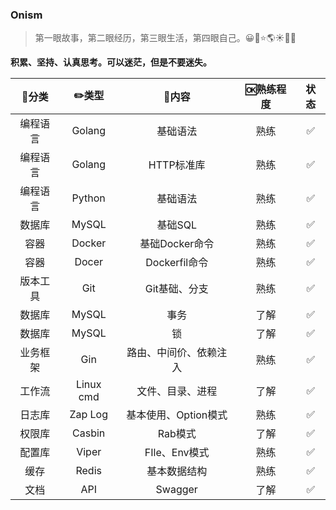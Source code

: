 ### Onism
> 第一眼故事，第二眼经历，第三眼生活，第四眼自己。😀🌴⭐️🌎☀️🌈🌽

**积累、坚持、认真思考。可以迷茫，但是不要迷失。**

|  🍭分类   |   ✏️类型   |         🍋内容          | 🆗熟练程度 | 状态 |
| :------: | :-------: | :--------------------: | :-------: | :--: |
| 编程语言 |  Golang   |        基础语法        |   熟练    |  ✅   |
| 编程语言 |  Golang   |       HTTP标准库       |   熟练    |  ✅   |
| 编程语言 |  Python   |        基础语法        |   熟练    |  ✅   |
|  数据库  |   MySQL   |        基础SQL         |   熟练    |  ✅   |
|   容器   |  Docker   |     基础Docker命令     |   熟练    |  ✅   |
|   容器   |   Docer   |     Dockerfil命令      |   熟练    |  ✅   |
| 版本工具 |    Git    |     Git基础、分支      |   熟练    |  ✅   |
|  数据库  |   MySQL   |          事务          |   了解    |  ✅   |
|  数据库  |   MySQL   |           锁           |   了解    |  ✅   |
| 业务框架 |    Gin    | 路由、中间价、依赖注入 |   熟练    |  ✅   |
|  工作流  | Linux cmd |    文件、目录、进程    |   了解    |  ✅   |
|  日志库  |  Zap Log  |  基本使用、Option模式  |   熟练    |  ✅   |
|  权限库  |  Casbin   |        Rab模式         |   了解    |  ✅   |
|  配置库  |   Viper   |     FIle、Env模式      |   熟练    |  ✅   |
|   缓存   |   Redis   |      基本数据结构      |   熟练    |  ✅   |
|   文档   |    API    |        Swagger         |   了解    |  ✅   |

